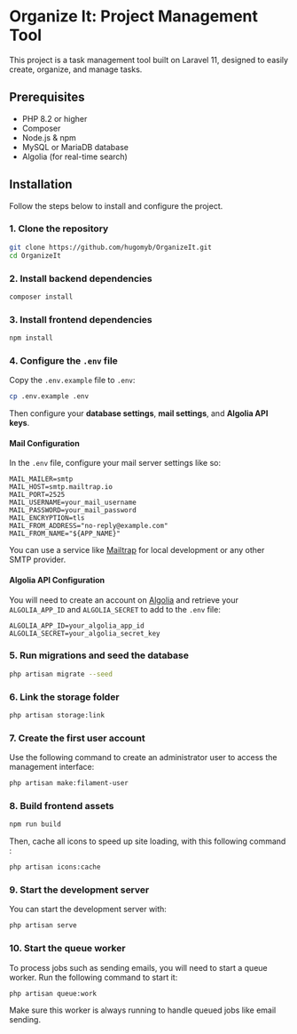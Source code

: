 # Organize It: Project Management Tool

This project is a task management tool built on Laravel 11, designed to easily create, organize, and manage tasks.

## Prerequisites

- PHP 8.2 or higher
- Composer
- Node.js & npm
- MySQL or MariaDB database
- Algolia (for real-time search)

## Installation

Follow the steps below to install and configure the project.

### 1. Clone the repository

```bash
git clone https://github.com/hugomyb/OrganizeIt.git
cd OrganizeIt
```

### 2. Install backend dependencies

```bash
composer install
```

### 3. Install frontend dependencies

```bash
npm install
```

### 4. Configure the `.env` file

Copy the `.env.example` file to `.env`:

```bash
cp .env.example .env
```

Then configure your **database settings**, **mail settings**, and **Algolia API keys**.

#### Mail Configuration

In the `.env` file, configure your mail server settings like so:

```
MAIL_MAILER=smtp
MAIL_HOST=smtp.mailtrap.io
MAIL_PORT=2525
MAIL_USERNAME=your_mail_username
MAIL_PASSWORD=your_mail_password
MAIL_ENCRYPTION=tls
MAIL_FROM_ADDRESS="no-reply@example.com"
MAIL_FROM_NAME="${APP_NAME}"
```

You can use a service like [Mailtrap](https://mailtrap.io/) for local development or any other SMTP provider.

#### Algolia API Configuration

You will need to create an account on [Algolia](https://www.algolia.com/) and retrieve your `ALGOLIA_APP_ID` and `ALGOLIA_SECRET` to add to the `.env` file:

```
ALGOLIA_APP_ID=your_algolia_app_id
ALGOLIA_SECRET=your_algolia_secret_key
```

### 5. Run migrations and seed the database

```bash
php artisan migrate --seed
```

### 6. Link the storage folder

```bash
php artisan storage:link
```

### 7. Create the first user account

Use the following command to create an administrator user to access the management interface:

```bash
php artisan make:filament-user
```

### 8. Build frontend assets

```bash
npm run build
```

Then, cache all icons to speed up site loading, with this following command : 
```bash
php artisan icons:cache
```

### 9. Start the development server

You can start the development server with:

```bash
php artisan serve
```

### 10. Start the queue worker

To process jobs such as sending emails, you will need to start a queue worker. Run the following command to start it:

```bash
php artisan queue:work
```

Make sure this worker is always running to handle queued jobs like email sending.
